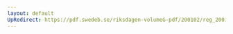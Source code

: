 ```yaml
---
layout: default
UpRedirect: https://pdf.swedeb.se/riksdagen-volumeG-pdf/200102/reg_200102/reg_200102_0457.pdf
---
```

